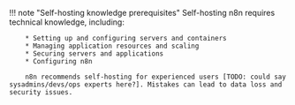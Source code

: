 !!! note "Self-hosting knowledge prerequisites"
		Self-hosting n8n requires technical knowledge, including:

		* Setting up and configuring servers and containers
		* Managing application resources and scaling
		* Securing servers and applications
		* Configuring n8n
		
		n8n recommends self-hosting for experienced users [TODO: could say sysadmins/devs/ops experts here?]. Mistakes can lead to data loss and security issues.

